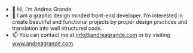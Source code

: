- 👋 Hi, I’m Andrea Grande
- 👀 I am a graphic design minded front-end developer. I’m interested in create beautiful and functional projects by proper design prsctices and translation into well structured code.  
- 📫 You can contact me at info@andreagrande.com or by visiting www.andreagrande.com.

<!---
AgDigit/AgDigit is a ✨ special ✨ repository because its `README.md` (this file) appears on your GitHub profile.
You can click the Preview link to take a look at your changes.
--->

